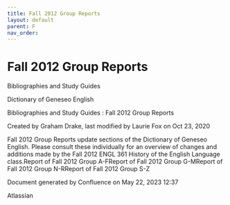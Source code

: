 ```yaml
---
title: Fall 2012 Group Reports
layout: default
parent: F
nav_order:
---
```


# Fall 2012 Group Reports

Bibliographies and Study Guides

Dictionary of Geneseo English

Bibliographies and Study Guides : Fall 2012 Group Reports

Created by  Graham Drake, last modified by  Laurie Fox on Oct 23, 2020

Fall 2012 Group Reports update sections of the Dictionary of Geneseo English. Please consult these individually for an overview of changes and additions made by the Fall 2012 ENGL 361 History of the English Language class.Report of Fall 2012 Group A-FReport of Fall 2012 Group G-MReport of Fall 2012 Group N-RReport of Fall 2012 Group S-Z

Document generated by Confluence on May 22, 2023 12:37

Atlassian
